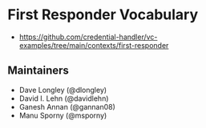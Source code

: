 # First Responder Vocabulary

- https://github.com/credential-handler/vc-examples/tree/main/contexts/first-responder

## Maintainers

- Dave Longley (@dlongley)
- David I. Lehn (@davidlehn)
- Ganesh Annan (@gannan08)
- Manu Sporny (@msporny)
